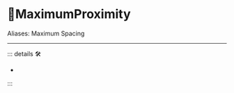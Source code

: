 # 🔻<via>MaximumProximity</via>

Aliases: Maximum Spacing

---

<!-- =================================================== -->
<!-- =================================================== -->
<!-- =================================================== -->
<!-- =================================================== -->
<!-- =================================================== -->
::: details 🛠

-

:::
